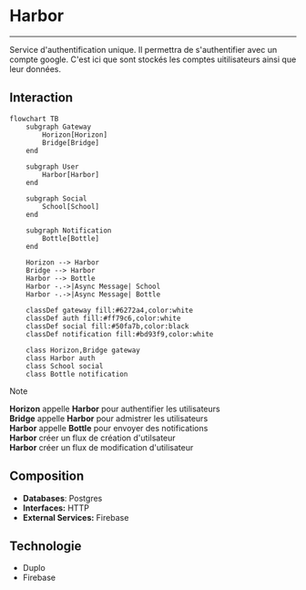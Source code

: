 # Harbor

---

Service d'authentification unique. Il permettra de s'authentifier avec un compte google.
C'est ici que sont stockés les comptes uitilisateurs ainsi que leur données.

## Interaction

```mermaid
flowchart TB
    subgraph Gateway
        Horizon[Horizon]
        Bridge[Bridge]
    end

    subgraph User
        Harbor[Harbor]
    end

    subgraph Social
        School[School]
    end

    subgraph Notification
        Bottle[Bottle]
    end

    Horizon --> Harbor
    Bridge --> Harbor
    Harbor --> Bottle
	Harbor -.->|Async Message| School
	Harbor -.->|Async Message| Bottle
	
    classDef gateway fill:#6272a4,color:white
    classDef auth fill:#ff79c6,color:white
    classDef social fill:#50fa7b,color:black
    classDef notification fill:#bd93f9,color:white

    class Horizon,Bridge gateway
    class Harbor auth
    class School social
    class Bottle notification
```

> [!NOTE]
> **Horizon** appelle **Harbor** pour authentifier les utilisateurs\
> **Bridge** appelle **Harbor** pour admistrer les utilisateurs\
> **Harbor** appelle **Bottle** pour envoyer des notifications\
> **Harbor** créer un flux de création d'utilsateur\
> **Harbor** créer un flux de modification d'utilisateur

## Composition

- **Databases**: Postgres
- **Interfaces:** HTTP
- **External Services:** Firebase

## Technologie

- Duplo
- Firebase
